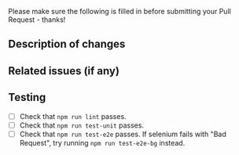 Please make sure the following is filled in before submitting your Pull Request - thanks!

## Description of changes



## Related issues (if any)


## Testing

- [ ] Check that `npm run lint` passes.
- [ ] Check that `npm run test-unit` passes.
- [ ] Check that `npm run test-e2e` passes. If selenium fails with "Bad Request", try running `npm run test-e2e-bg` instead.

